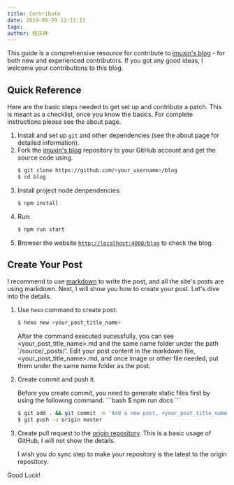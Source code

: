 ```yaml
---
title: Contribute
date: 2019-09-29 12:11:11
tags:
author: 程庆林
---
```


This guide is a comprehensive resource for contribute to [imuxin's blog](https://github.com/imuxin/blog) - for both new and experienced contributors. If you got any good ideas, I welcome your contributions to this blog.

<!-- more -->

## Quick Reference

Here are the basic steps needed to get set up and contribute a patch. This is meant as a checklist, once you know the basics. For complete instructions please see the about page.

1. Install and set up `git` and other dependencies (see the about page for detailed information).
2. Fork the [imuxin's blog](https://github.com/imuxin/blog) repository to your GitHub account and get the source code using.
   ```bash
   $ git clone https://github.com/<your_username>/blog
   $ cd blog
   ```
3. Install project node denpendencies:
   ```bash
   $ npm install
   ```
4. Run:
   ```bash
   $ npm run start
   ```
5. Browser the website [`http://localhost:4000/blog`](http://localhost:4000/blog) to check the blog.

## Create Your Post

I recommend to use [markdown](https://www.markdownguide.org/cheat-sheet/) to write the post, and all the site's posts are using markdown. Next, I will show you how to create your post. Let's dive into the details.

1. Use `hexo` command to create post:
   ```bash
   $ hexo new <your_post_title_name>
   ```
   After the command executed sucessfully, you can see <your_post_title_name>.md and the same name folder under the path `/source/_posts/'. Edit your post content in the markdown file, <your_post_title_name>.md, and once image or other file needed, put them under the same name folder as the post.
2. Create commit and push it.
   <div class='tip warn'>Before you create commit, you need to generate static files first by using the following command.
   ```bash
   $ npm run docs
   ```
   </div>

   ```bash
   $ git add . && git commit -m 'Add a new post, <your_post_title_name>'
   $ git push -u origin master
   ```
3. Create pull request to the [origin repository](https://github.com/imuxin/blog). This is a basic usage of GitHub, I will not show the details.
   <div class='tip'>I wish you do sync step to make your repository is the latest to the origin repository.</div>

Good Luck!